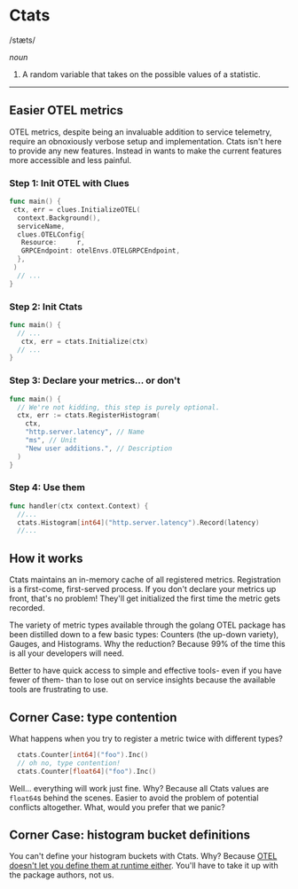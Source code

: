 # Ctats

/stæts/

_noun_

1. A random variable that takes on the possible values of a statistic.

---

## Easier OTEL metrics

OTEL metrics, despite being an invaluable addition to service telemetry,
require an obnoxiously verbose setup and implementation. Ctats isn't
here to provide any new features. Instead in wants to make the current
features more accessible and less painful.

### Step 1: Init OTEL with Clues

```go
func main() {
 ctx, err = clues.InitializeOTEL(
  context.Background(),
  serviceName,
  clues.OTELConfig{
   Resource:     r,
   GRPCEndpoint: otelEnvs.OTELGRPCEndpoint,
  },
 )
  // ...
}
```

### Step 2: Init Ctats

```go
func main() {
  // ...
   ctx, err = ctats.Initialize(ctx)
  // ...
}
```

### Step 3: Declare your metrics... or don't

```go
func main() {
  // We're not kidding, this step is purely optional.
  ctx, err := ctats.RegisterHistogram(
    ctx,
    "http.server.latency", // Name
    "ms", // Unit
    "New user additions.", // Description
  )
}
```

### Step 4: Use them

```go
func handler(ctx context.Context) {
  //...
  ctats.Histogram[int64]("http.server.latency").Record(latency)
  //...

```

## How it works

Ctats maintains an in-memory cache of all registered metrics.
Registration is a first-come, first-served process. If you don't
declare your metrics up front, that's no problem! They'll get
initialized the first time the metric gets recorded.

The variety of metric types available through the golang OTEL
package has been distilled down to a few basic types: Counters
(the up-down variety), Gauges, and Histograms. Why the reduction?
Because 99% of the time this is all your developers will need.

Better to have quick access to simple and effective tools- even
if you have fewer of them- than to lose out on service insights
because the available tools are frustrating to use.

## Corner Case: type contention

What happens when you try to register a metric twice with different
types?

```go
  ctats.Counter[int64]("foo").Inc()
  // oh no, type contention!
  ctats.Counter[float64]("foo").Inc()
```

Well... everything will work just fine. Why? Because all Ctats
values are `float64`s behind the scenes. Easier to avoid the problem
of potential conflicts altogether. What, would you prefer that we
panic?

## Corner Case: histogram bucket definitions

You can't define your histogram buckets with Ctats. Why? Because
[OTEL doesn't let you define them at runtime either](https://github.com/open-telemetry/opentelemetry-go/issues/3826).
You'll have to take it up with the package authors, not us.
